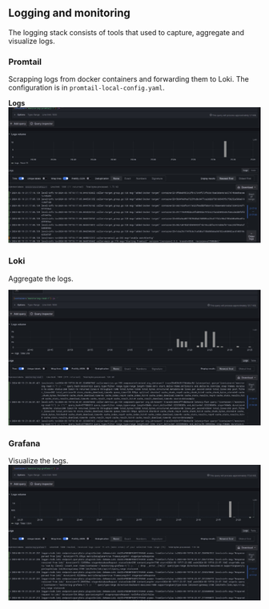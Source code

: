 ## Logging and monitoring

The logging stack consists of tools that used to capture, aggregate and visualize logs.

### Promtail 
Scrapping logs from docker containers and forwarding them to Loki. The configuration is in `promtail-local-config.yaml`.

**Logs**
![promtail_logs.jpeg](images/promtail_logs.jpeg)

### Loki
Aggregate the logs.

![read_logs.jpeg](images/read_logs.jpeg)

### Grafana
Visualize the logs.
![grafana_logs.jpeg](images/grafana_logs.jpeg)